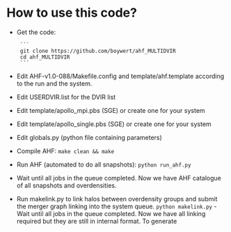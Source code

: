 How to use this code?
======================

- Get the code:

       ```
       git clone https://github.com/boywert/ahf_MULTIDVIR
       cd ahf_MULTIDVIR
       ```

- Edit AHF-v1.0-088/Makefile.config and template/ahf.template according to the run and the system.

- Edit USERDVIR.list for the DVIR list

- Edit template/apollo_mpi.pbs (SGE) or create one for your system

- Edit template/apollo_single.pbs (SGE) or create one for your system

- Edit globals.py (python file containing parameters) 

- Compile AHF:
  	  ```
  	  make clean && make
	  ```
- Run AHF (automated to do all snapshots):
      	  ```
	  python run_ahf.py
	  ```
- Wait until all jobs in the queue completed. Now we have AHF catalogue of all snapshots and overdensities.

- Run makelink.py to link halos between overdensity groups and submit
      the merger graph linking into the system queue.  ``` python
      makelink.py ``` - Wait until all jobs in the queue
      completed. Now we have all linking required but they are still
      in internal format. To generate



